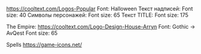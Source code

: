 https://cooltext.com/Logos-Popular
Font: Halloween
Текст надписей:
Font size: 40
Символы персонажей:
Font size: 65
Текст TITLE:
Font size: 175

The Empire:
https://cooltext.com/Logo-Design-House-Arryn
Font: Gothic -> AvQest
Font size: 65

Spells
https://game-icons.net/
